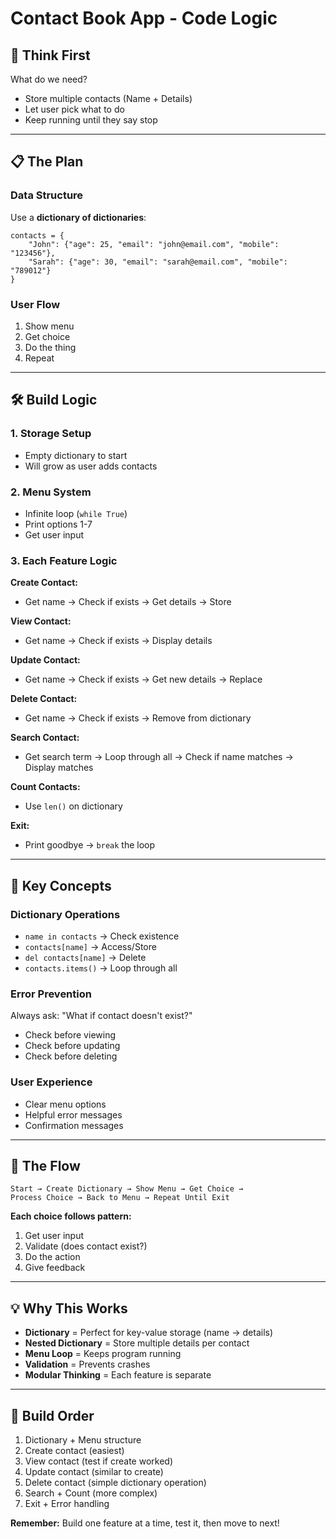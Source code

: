# Contact Book App - Code Logic

## 🤔 **Think First**
What do we need?
- Store multiple contacts (Name + Details)
- Let user pick what to do
- Keep running until they say stop

---

## 📋 **The Plan**

### **Data Structure**
Use a **dictionary of dictionaries**:
```
contacts = {
    "John": {"age": 25, "email": "john@email.com", "mobile": "123456"},
    "Sarah": {"age": 30, "email": "sarah@email.com", "mobile": "789012"}
}
```

### **User Flow**
1. Show menu
2. Get choice
3. Do the thing
4. Repeat

---

## 🛠️ **Build Logic**

### **1. Storage Setup**
- Empty dictionary to start
- Will grow as user adds contacts

### **2. Menu System**
- Infinite loop (`while True`)
- Print options 1-7
- Get user input

### **3. Each Feature Logic**

**Create Contact:**
- Get name → Check if exists → Get details → Store

**View Contact:**
- Get name → Check if exists → Display details

**Update Contact:**
- Get name → Check if exists → Get new details → Replace

**Delete Contact:**
- Get name → Check if exists → Remove from dictionary

**Search Contact:**
- Get search term → Loop through all → Check if name matches → Display matches

**Count Contacts:**
- Use `len()` on dictionary

**Exit:**
- Print goodbye → `break` the loop

---

## 🎯 **Key Concepts**

### **Dictionary Operations**
- `name in contacts` → Check existence
- `contacts[name]` → Access/Store
- `del contacts[name]` → Delete
- `contacts.items()` → Loop through all

### **Error Prevention**
Always ask: "What if contact doesn't exist?"
- Check before viewing
- Check before updating  
- Check before deleting

### **User Experience**
- Clear menu options
- Helpful error messages
- Confirmation messages

---

## 🔄 **The Flow**

```
Start → Create Dictionary → Show Menu → Get Choice → 
Process Choice → Back to Menu → Repeat Until Exit
```

**Each choice follows pattern:**
1. Get user input
2. Validate (does contact exist?)
3. Do the action
4. Give feedback

---

## 💡 **Why This Works**

- **Dictionary** = Perfect for key-value storage (name → details)
- **Nested Dictionary** = Store multiple details per contact
- **Menu Loop** = Keeps program running
- **Validation** = Prevents crashes
- **Modular Thinking** = Each feature is separate

---

## 🚀 **Build Order**

1. Dictionary + Menu structure
2. Create contact (easiest)
3. View contact (test if create worked)
4. Update contact (similar to create)
5. Delete contact (simple dictionary operation)
6. Search + Count (more complex)
7. Exit + Error handling

**Remember:** Build one feature at a time, test it, then move to next!